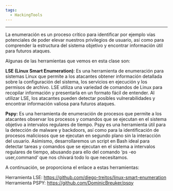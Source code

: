 ```yaml
---
tags:
  - HackingTools
---
```

---
 La enumeración es un proceso crítico para identificar por ejemplo vías potenciales de poder elevar nuestros privilegios de usuario, así como para comprender la estructura del sistema objetivo y encontrar información útil para futuros ataques.

Algunas de las herramientas que vemos en esta clase son:

**LSE (Linux Smart Enumeration)**: Es una herramienta de enumeración para sistemas Linux que permite a los atacantes obtener información detallada sobre la configuración del sistema, los servicios en ejecución y los permisos de archivo. LSE utiliza una variedad de comandos de Linux para recopilar información y presentarla en un formato fácil de entender. Al utilizar LSE, los atacantes pueden detectar posibles vulnerabilidades y encontrar información valiosa para futuros ataques.

**Pspy:** Es una herramienta de enumeración de procesos que permite a los atacantes observar los procesos y comandos que se ejecutan en el sistema objetivo a intervalos regulares de tiempo. Pspy es una herramienta útil para la detección de malware y backdoors, así como para la identificación de procesos maliciosos que se ejecutan en segundo plano sin la interacción del usuario.
Asimismo, desarrollaremos un script en Bash ideal para detectar tareas y comandos que se ejecutan en el sistema a intervalos regulares de tiempo, abusando para ello del comando ‘ps -eo user,command‘ que nos chivará todo lo que necesitamos.

A continuación, se proporciona el enlace a estas herramientas:

Herramienta LSE: https://github.com/diego-treitos/linux-smart-enumeration
Herramienta PSPY: https://github.com/DominicBreuker/pspy
